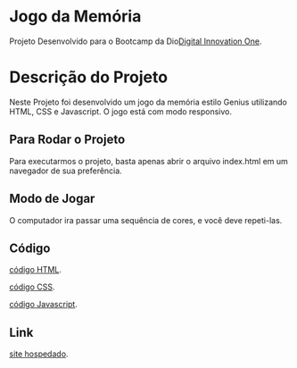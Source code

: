 # Jogo da Memória

Projeto Desenvolvido para o Bootcamp da Dio[Digital Innovation One](https://digitalinnovation.one).

# Descrição do Projeto

Neste Projeto foi desenvolvido um jogo da memória estilo Genius utilizando HTML, CSS e Javascript.
O jogo está com modo responsivo. 

## Para Rodar o Projeto

Para executarmos o projeto, basta apenas abrir o arquivo index.html em um navegador de sua preferência.

## Modo de Jogar

O computador ira passar uma sequência de cores, e você deve repeti-las.

## Código

[código HTML](/imagens/html.png).

[código CSS](/imagens/css.png).

[código Javascript](/imagens/js.png).

## Link

[site hospedado](https://jogo-da-memoriagenius.netlify.app/).
